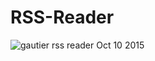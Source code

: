 # RSS-Reader
<img src="https://michaelgautiertechnology.files.wordpress.com/2015/10/gautier_rss_reader_2015_10_09.png" title="gautier rss reader" alt="gautier rss reader Oct 10 2015" />

